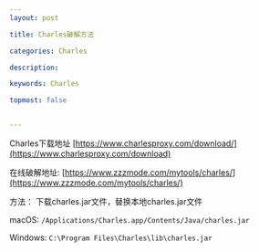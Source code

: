 ```yaml
---
layout: post

title: Charles破解方法

categories: Charles

description: 

keywords: Charles

topmost: false


---
```




Charles下载地址 [https://www.charlesproxy.com/download/](https://www.charlesproxy.com/download)

在线破解地址: [https://www.zzzmode.com/mytools/charles/](https://www.zzzmode.com/mytools/charles/)

方法： 下载charles.jar文件，替换本地charles.jar文件

macOS: `/Applications/Charles.app/Contents/Java/charles.jar`

Windows: `C:\Program Files\Charles\lib\charles.jar`